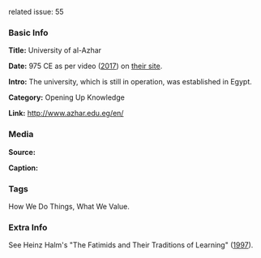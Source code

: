 related issue: 55
### Basic Info

**Title:** 
University of al-Azhar

**Date:** 
975 CE as per video ([2017](https://youtu.be/s3S0MY4Mlww)) on [their site](http://www.azhar.edu.eg/en/).

**Intro:** 
The university, which is still in operation, was established in Egypt.

**Category:** 
Opening Up Knowledge

**Link:** 
http://www.azhar.edu.eg/en/

### Media

**Source:** 

**Caption:** 

### Tags

How We Do Things, What We Value.

### Extra Info

See Heinz Halm's "The Fatimids and Their Traditions of Learning" ([1997](https://www.iis.ac.uk/publication/fatimids-and-their-traditions-learning)).
